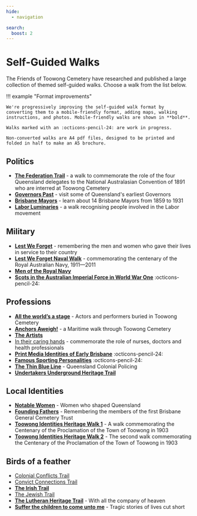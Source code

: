 ```yaml
---
hide:
  - navigation

search:
  boost: 2  
---
```


# Self-Guided Walks

The Friends of Toowong Cemetery have researched and published a large collection of themed self-guided walks. Choose a walk from the list below.

!!! example "Format improvements" 

    We're progressively improving the self-guided walk format by converting them to a mobile-friendly format, adding maps, walking instructions, and photos. Mobile-friendly walks are shown in **bold**.

    Walks marked with an :octicons-pencil-24: are work in progress. 
    
    Non-converted walks are A4 pdf files, designed to be printed and folded in half to make an A5 brochure. 

<!-- 

![](../assets/self-guided-walk-brochures.jpg){ width="50%" } 

*<small>Self-guided walk brochures are available in the [Museum](../cemetery/museum.md)</small>*

??? Warning "To Do" 

    - Determine the best way to group these walks
    - Refine names and descriptions
    - Convert and test all walks 

-->


## Politics

- **[The Federation Trail][federation-trail]** - a walk to commemorate the role of the four Queensland delegates to the National Australasian Convention of 1891 who are interred at Toowong Cemetery
- **[Governors Past][governors-past]** - visit some of Queensland's earliest Governors
- **[Brisbane Mayors][brisbane-mayors]** - learn about 14 Brisbane Mayors from 1859 to 1931
- **[Labor Luminaries][labor-luminaries]** - a walk recognising people involved in the Labor movement 

## Military 

- **[Lest We Forget][lest-we-forget]** - remembering the men and women who gave their lives in service to their country
- **[Lest We Forget Naval Walk][lest-we-forget-navy]** - commemorating the centenary of the Royal Australian Navy, 1911—2011
- **[Men of the Royal Navy][rn]** 
- **[Scots in the Australian Imperial Force in World War One][scots-ww1]** :octicons-pencil-24:
<!-- - **[Toowong Cemetery Remembrance Walk][remembrance-walk]** - explore the lives of Queensland's volunteer troops and take a moment to reflect on the service and sacrifice for which the Anzac Legend is known. -->

## Professions

- **[All the world’s a stage][actors]** - Actors and performers buried in Toowong Cemetery
- **[Anchors Aweigh!][anchors-aweigh]** - a Maritime walk through Toowong Cemetery
- **[The Artists][artists]**
- [In their caring hands][nurses] - commemorate the role of nurses, doctors and health professionals
- **[Print Media Identities of Early Brisbane][printers]** :octicons-pencil-24:
- **[Famous Sporting Personalities][sporting-personalities]** :octicons-pencil-24:
- **[The Thin Blue Line][thin-blue-line]** - Queensland Colonial Policing
- **[Undertakers Underground Heritage Trail][undertakers-underground]**


## Local Identities

- **[Notable Women][notable-women]** - Women who shaped Queensland
- **[Founding Fathers][founding-fathers]** - Remembering the members of the first Brisbane General Cemetery Trust
- **[Toowong Identities Heritage Walk 1][toowong-identities-1]** - A walk commemorating the Centenary of the Proclamation of the Town of Toowong in 1903
- **[Toowong Identities Heritage Walk 2][toowong-identities-2]** - The second walk commemorating the Centenary of the Proclamation of the Town of Toowong in 1903


## Birds of a feather 

- [Colonial Conflicts Trail][colonial-conflicts] 
- [Convict Connections Trail][convicts]
- **[The Irish Trail][irish-trail]**
- [The Jewish Trail][jewish-trail]
- **[The Lutheran Heritage Trail][lutheran-trail]** - With all the company of heaven
- **[Suffer the children to come unto me][children]** - Tragic stories of lives cut short

<!--

## Brisbane City Council walks

- [Brisbane City Council Trail 1][bcc-walk-1] - A tour of the southern corner portion of Toowong Cemetery.
- [Brisbane City Council Trail 2][bcc-walk-2]

-->

<!-- links to pages or pdfs -->

[federation-trail]: federation-trail.md
[governors-past]: governors-past.md
[brisbane-mayors]: brisbane-mayors.md
[labor-luminaries]: labor-luminaries.md

[actors]: all-the-worlds-a-stage.md 
[anchors-aweigh]: anchors-aweigh.md
[artists]: artists.md

[rn]: men-of-the-royal-navy.md

[undertakers-underground]: undertakers-underground.md 
[nurses]: ../assets/guides/in-their-caring-hands.pdf
[nursesx]: in-their-caring-hands.md

[lest-we-forget]: lest-we-forget.md
[lest-we-forget-navy]: lest-we-forget-navy.md
[remembrance-walk]: remembrance-walk.md
[scots-ww1]: scots-in-the-aif-ww1.md

[printers]: printers.md
[thin-blue-line]: thin-blue-line.md
[sporting-personalities]: sporting-personalities.md
[founding-fathersx]: ../assets/guides/founding-fathers.pdf
[founding-fathers]: founding-fathers.md
[notable-womenx]: ../assets/guides/notable-women.pdf
[notable-women]: notable-women.md
[toowong-identities-1]: toowong-identities-1.md
[toowong-identities-2]: toowong-identities-2.md

[convicts]: ../assets/guides/convicts.pdf
[colonial-conflicts]: ../assets/guides/colonial-conflicts.pdf
[irish-trailx]: ../assets/guides/irish-trail.pdf
[irish-trail]: irish-trail.md
[jewish-trail]: ../assets/guides/jewish-trail.pdf
[lutheran-trail]: lutheran-trail.md
[childrenx]: ../assets/guides/children.pdf
[children]: children.md
[bcc-walk-1]: bcc-walk-1.md
[bcc-walk-2]: bcc-walk-2.md

